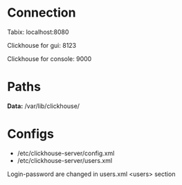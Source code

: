 # Connection #

Tabix: localhost:8080

Clickhouse for gui: 8123

Clickhouse for console: 9000

# Paths #

__Data:__ /var/lib/clickhouse/

# Configs # 

* /etc/clickhouse-server/config.xml
* /etc/clickhouse-server/users.xml

Login-password are changed in users.xml \<users\> section